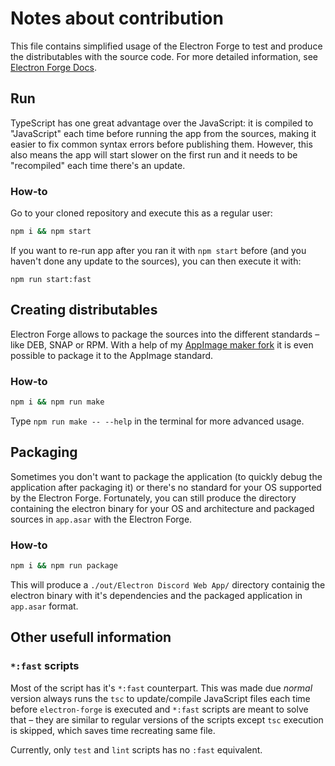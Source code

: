 # Notes about contribution
This file contains simplified usage of the Electron Forge to test and produce the distributables with the source code. For more detailed information, see [Electron Forge Docs](https://www.electronforge.io/).

## Run
TypeScript has one great advantage over the JavaScript: it is compiled to "JavaScript" each time before running the app from the sources, making it easier to fix common syntax errors before publishing them. However, this also means the app will start slower on the first run and it needs to be "recompiled" each time there's an update.
 
### How-to
Go to your cloned repository and execute this as a regular user:
```sh
npm i && npm start
```
If you want to re-run app after you ran it with `npm start` before (and you haven't done any update to the sources), you can then execute it with:
```
npm run start:fast
```

## Creating distributables
Electron Forge allows to package the sources into the different standards – like DEB, SNAP or RPM.
With a help of my [AppImage maker fork](https://github.com/SpacingBat3/electron-forge-maker-appimage) it is even possible to package it to the AppImage standard.

### How-to
```sh
npm i && npm run make
```
Type `npm run make -- --help` in the terminal for more advanced usage.

## Packaging
Sometimes you don't want to package the application (to quickly debug the application after packaging it) or there's no standard for your OS supported by the Electron Forge. Fortunately, you can still produce the directory containing the electron binary for your OS and architecture and packaged sources in `app.asar` with the Electron Forge.

### How-to
```sh
npm i && npm run package
```
This will produce a `./out/Electron Discord Web App/` directory containig the electron binary with it's dependencies and the packaged application in `app.asar` format.

## Other usefull information

### `*:fast` scripts
Most of the script has it's `*:fast` counterpart. This was made due *normal* version always runs the `tsc` to update/compile JavaScript files each time before `electron-forge` is executed and `*:fast` scripts are meant to solve that – they are similar to regular versions of the scripts except `tsc` execution is skipped, which saves time recreating same file.

Currently, only `test` and `lint` scripts has no `:fast` equivalent.